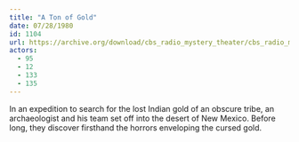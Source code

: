 ```yaml
---
title: "A Ton of Gold"
date: 07/28/1980
id: 1104
url: https://archive.org/download/cbs_radio_mystery_theater/cbs_radio_mystery_theater-1101-1150.zip/cbs_radio_mystery_theater-1101-1150%2Fcbsrmt_1104_a_ton_of_gold.mp3
actors:
  - 95
  - 12
  - 133
  - 135
---
```

In an expedition to search for the lost Indian gold of an obscure tribe, an archaeologist and his team set off into the desert of New Mexico. Before long, they discover firsthand the horrors enveloping the cursed gold.